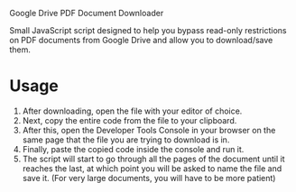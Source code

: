 Google Drive PDF Document Downloader

Small JavaScript script designed to help you bypass read-only restrictions on PDF documents from Google Drive and allow you to download/save them.
 <br>

# Usage

 1. After downloading, open the file with your editor of choice.
 2. Next, copy the entire code from the file to your clipboard.
 3. After this, open the Developer Tools Console in your browser on the same page that the file you are trying to download is in.
 4. Finally, paste the copied code inside the console and run it.
 5. The script will start to go through all the pages of the document until it reaches the last, at which point you will be asked to name the file and save it.
 (For very large documents, you will have to be more patient)
